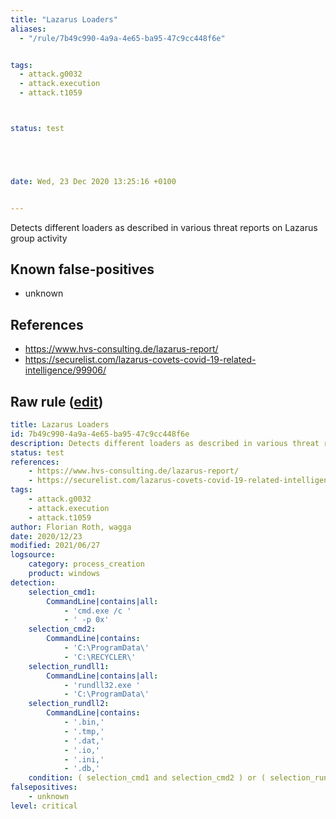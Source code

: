 ```yaml
---
title: "Lazarus Loaders"
aliases:
  - "/rule/7b49c990-4a9a-4e65-ba95-47c9cc448f6e"


tags:
  - attack.g0032
  - attack.execution
  - attack.t1059



status: test





date: Wed, 23 Dec 2020 13:25:16 +0100


---
```


Detects different loaders as described in various threat reports on Lazarus group activity

<!--more-->


## Known false-positives

* unknown



## References

* https://www.hvs-consulting.de/lazarus-report/
* https://securelist.com/lazarus-covets-covid-19-related-intelligence/99906/


## Raw rule ([edit](https://github.com/SigmaHQ/sigma/edit/master/rules/windows/process_creation/proc_creation_win_apt_lazarus_loader.yml))
```yaml
title: Lazarus Loaders
id: 7b49c990-4a9a-4e65-ba95-47c9cc448f6e
description: Detects different loaders as described in various threat reports on Lazarus group activity
status: test
references:
    - https://www.hvs-consulting.de/lazarus-report/
    - https://securelist.com/lazarus-covets-covid-19-related-intelligence/99906/
tags:
    - attack.g0032
    - attack.execution
    - attack.t1059 
author: Florian Roth, wagga
date: 2020/12/23
modified: 2021/06/27
logsource:
    category: process_creation
    product: windows
detection:
    selection_cmd1:
        CommandLine|contains|all: 
            - 'cmd.exe /c '
            - ' -p 0x'
    selection_cmd2:
        CommandLine|contains:
            - 'C:\ProgramData\'
            - 'C:\RECYCLER\'
    selection_rundll1:
        CommandLine|contains|all: 
            - 'rundll32.exe '
            - 'C:\ProgramData\'
    selection_rundll2:
        CommandLine|contains:
            - '.bin,'
            - '.tmp,'
            - '.dat,'
            - '.io,'
            - '.ini,'
            - '.db,'
    condition: ( selection_cmd1 and selection_cmd2 ) or ( selection_rundll1 and selection_rundll2 )
falsepositives:
    - unknown
level: critical

```
